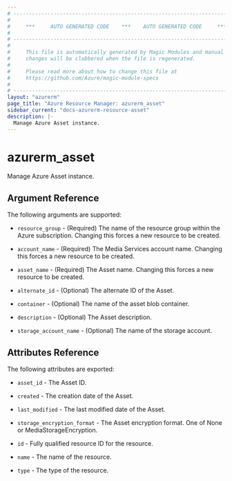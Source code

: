 ```yaml
---
# ----------------------------------------------------------------------------
#
#     ***     AUTO GENERATED CODE    ***    AUTO GENERATED CODE     ***
#
# ----------------------------------------------------------------------------
#
#     This file is automatically generated by Magic Modules and manual
#     changes will be clobbered when the file is regenerated.
#
#     Please read more about how to change this file at
#     https://github.com/Azure/magic-module-specs
#
# ----------------------------------------------------------------------------
layout: "azurerm"
page_title: "Azure Resource Manager: azurerm_asset"
sidebar_current: "docs-azurerm-resource-asset"
description: |-
  Manage Azure Asset instance.
---
```


# azurerm_asset

Manage Azure Asset instance.


## Argument Reference

The following arguments are supported:

* `resource_group` - (Required) The name of the resource group within the Azure subscription. Changing this forces a new resource to be created.

* `account_name` - (Required) The Media Services account name. Changing this forces a new resource to be created.

* `asset_name` - (Required) The Asset name. Changing this forces a new resource to be created.

* `alternate_id` - (Optional) The alternate ID of the Asset.

* `container` - (Optional) The name of the asset blob container.

* `description` - (Optional) The Asset description.

* `storage_account_name` - (Optional) The name of the storage account.

## Attributes Reference

The following attributes are exported:

* `asset_id` - The Asset ID.

* `created` - The creation date of the Asset.

* `last_modified` - The last modified date of the Asset.

* `storage_encryption_format` - The Asset encryption format. One of None or MediaStorageEncryption.

* `id` - Fully qualified resource ID for the resource.

* `name` - The name of the resource.

* `type` - The type of the resource.
